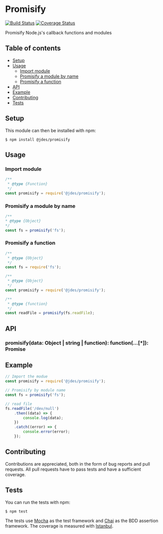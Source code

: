 # Promisify

[![Build Status](https://travis-ci.org/jeandesravines/promisify.svg)](https://travis-ci.org/jeandesravines/promisify)
[![Coverage Status](https://coveralls.io/repos/github/jeandesravines/promisify/badge.svg)](https://coveralls.io/github/jeandesravines/promisify)

Promisify Node.js's callback functions and modules


## Table of contents

* [Setup](#setup)
* [Usage](#usage)
    * [Import module](#import-module)
    * [Promisify a module by name](#promisify-a-module-by-name)
    * [Promisify a function](#promisify-a-function)
* [API](#api)
* [Example](#example)
* [Contributing](#contributing) 
* [Tests](#tests)


## Setup

This module can then be installed with npm:

```shell
$ npm install @jdes/promisify
```

## Usage

### Import module

```javascript
/**
 * @type {Function}
 */
const promisify = require('@jdes/promisify');
```

### Promisify a module by name

```javascript
/**
* @type {Object}
*/
const fs = promisify('fs');
```

### Promisify a function

```javascript
/**
 * @type {Object}
 */
const fs = require('fs');

/**
 * @type {Object}
 */
const promisify = require('@jdes/promisify');

/**
 * @type {function}
 */
const readFile = promisify(fs.readFile);
```

## API

### promisify(data: Object | string | function): function(...[*]): Promise

## Example

```javascript
// Import the modue
const promisify = require('@jdes/promisify');

// Promisify by module name
const fs = promisify('fs');

// read file
fs.readFile('/dev/null')
    .then((data) => {
    	console.log(data);
    })
    .catch((error) => {
    	console.error(error);
    });
```

## Contributing

Contributions are appreciated, both in the form of bug reports and pull requests.
All pull requests have to pass tests and have a sufficient coverage.

## Tests

You can run the tests with npm:

```shell
$ npm test
```


The tests use [Mocha](http://mochajs.org) as the test framework and [Chai](http://http://chaijs.com) as the BDD assertion framework.
The coverage is measured with [Istanbul](https://github.com/gotwarlost/istanbul).